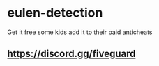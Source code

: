 # eulen-detection
Get it free some kids add it to their paid anticheats

## https://discord.gg/fiveguard
